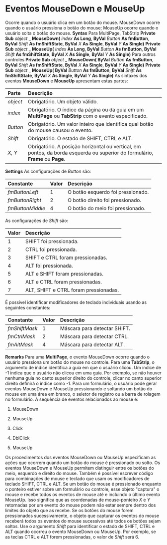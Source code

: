 
# Eventos MouseDown e MouseUp



Ocorre quando o usuário clica em um botão do mouse. MouseDown ocorre quando o usuário pressiona o botão do mouse; MouseUp ocorre quando o usuário solta o botão do mouse.
 **Syntax**
Para MultiPage, TabStrip **Private Sub** _object_ _ **MouseDown(** _index_ **As Long**, **ByVal** _Button_ **As fmButton**, **ByVal** _Shift_ **As fmShiftState**, **ByVal** _X_ **As Single**, **ByVal** _Y_ **As Single)** **Private Sub** _object_ _ **MouseUp(** _index_ **As Long**, **ByVal** _Button_ **As fmButton**, **ByVal** _Shift_ **As fmShiftState**, **ByVal** _X_ **As Single**, **ByVal** _Y_ **As Single)**
Para outros controles **Private Sub** _object_ _ **MouseDown( ByVal** _Button_ **As fmButton**, **ByVal** _Shift_ **As fmShiftState**, **ByVal** _X_ **As Single**, **ByVal** _Y_ **As Single)** **Private Sub** _object_ _ **MouseUp( ByVal** _Button_ **As fmButton**, **ByVal** _Shift_ **As fmShiftState**, **ByVal** _X_ **As Single**, **ByVal** _Y_ **As Single)**
As sintaxes dos eventos  **MouseDown** e **MouseUp** apresentam estas partes:


|**Parte**|**Descrição**|
|:-----|:-----|
| _object_|Obrigatório. Um objeto válido.|
| _index_|Obrigatório. O índice da página ou da guia em um  **MultiPage** ou **TabStrip** com o evento especificado.|
| _Button_|Obrigatório. Um valor inteiro que identifica qual botão do mouse causou o evento.|
| _Shift_|Obrigatório. O estado de SHIFT, CTRL e ALT.|
| _X, Y_|Obrigatório. A posição horizontal ou vertical, em pontos, da borda esquerda ou superior do formulário,  **Frame** ou **Page**.|
 **Settings**
As configurações de  _Button_ são:


|**Constante**|**Valor**|**Descrição**|
|:-----|:-----|:-----|
| _fmButtonLeft_|1|O botão esquerdo foi pressionado.|
| _fmButtonRight_|2|O botão direito foi pressionado.|
| _fmButtonMiddle_|4|O botão do meio foi pressionado.|
As configurações de  _Shift_ são:


|**Valor**|**Descrição**|
|:-----|:-----|
|1|SHIFT foi pressionada.|
|2|CTRL foi pressionada.|
|3|SHIFT e CTRL foram pressionadas.|
|4|ALT foi pressionada.|
|5|ALT e SHIFT foram pressionadas.|
|6|ALT e CTRL foram pressionadas.|
|7|ALT, SHIFT e CTRL foram pressionadas.|
É possível identificar modificadores de teclado individuais usando as seguintes constantes:


|**Constante**|**Valor**|**Descrição**|
|:-----|:-----|:-----|
| _fmShiftMask_|1|Máscara para detectar SHIFT.|
| _fmCtrlMask_|2|Máscara para detectar CTRL.|
| _fmAltMask_|4|Máscara para detectar ALT.|
 **Remarks**
Para uma  **MultiPage**, o evento MouseDown ocorre quando o usuário pressiona um botão do mouse no controle.
Para uma  **TabStrip**, o argumento de índice identifica a guia em que o usuário clicou. Um índice de -1 indica que o usuário não clicou em uma guia. Por exemplo, se não houver nenhuma guia no canto superior direito do controle, clicar no canto superior direito definirá o índice como -1.
Para um formulário, o usuário pode gerar eventos MouseDown e MouseUp pressionando e soltando um botão do mouse em uma área em branco, o seletor de registro ou a barra de rolagem no formulário.
A sequência de eventos relacionados ao mouse é:


1. MouseDown
    
2. MouseUp
    
3. Click
    
4. DblClick
    
5. MouseUp
    

Os procedimentos dos eventos MouseDown ou MouseUp especificam as ações que ocorrem quando um botão do mouse é pressionado ou solto. Os eventos MouseDown e MouseUp permitem distinguir entre os botões do meio, esquerdo e direito do mouse. Também é possível escrever código para combinações de mouse e teclado que usam os modificadores de teclado SHIFT, CTRL e ALT.
Se um botão do mouse é pressionado enquanto o ponteiro estiver sobre um formulário ou controle, esse objeto "captura" o mouse e recebe todos os eventos de mouse até e incluindo o último evento MouseUp. Isso significa que as coordenadas de mouse-ponteiro  _X_ e _Y_ retornadas por um evento do mouse podem não estar sempre dentro dos limites do objeto que as recebe.
Se os botões do mouse forem pressionados sucessivamente, o objeto que capturar os eventos do mouse receberá todos os eventos do mouse sucessivos até todos os botões sejam soltos.
Use o argumento  _Shift_ para identificar o estado de SHIFT, CTRL e ALT quando ocorreu o evento MouseDown ou MouseUp. Por exemplo, se as teclas CTRL e ALT forem pressionadas, o valor de _Shift_ será 6.
